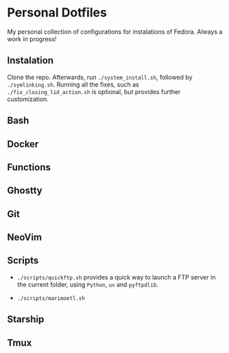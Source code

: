 # Personal Dotfiles

My personal collection of configurations for instalations of Fedora. Always a work in progress!


## Instalation

Clone the repo. Afterwards, run `./system_install.sh`, followed by `./symlinking.sh`. Running all the fixes, such as `./fix_closing_lid_action.sh` is optional, but provides further customization.


## Bash


## Docker


## Functions


## Ghostty


## Git


## NeoVim


## Scripts

* `./scripts/quickftp.sh` provides a quick way to launch a FTP server in the current folder, using `Python`, `uv` and `pyftpdlib`.

* `./scripts/marimoetl.sh`


## Starship

## Tmux
